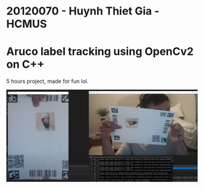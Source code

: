 # 20120070 - Huynh Thiet Gia - HCMUS
# Aruco label tracking using OpenCv2 on C++
5 hours project, made for fun lol.

![Osama Bin Russell](./Ayyyy.PNG)


